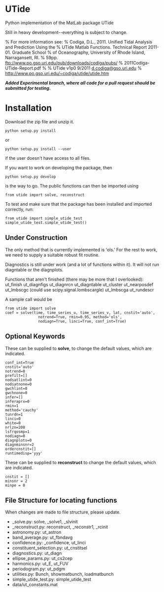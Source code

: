UTide
=====

Python implementation of the MatLab package UTide

Still in heavy development--everything is subject to change.

% For more information see:
% Codiga, D.L., 2011. Unified Tidal Analysis and Prediction Using the
% UTide Matlab Functions. Technical Report 2011-01. Graduate School
% of Oceanography, University of Rhode Island, Narragansett, RI.
% 59pp. ftp://www.po.gso.uri.edu/pub/downloads/codiga/pubs/
% 2011Codiga-UTide-Report.pdf
%
% UTide v1p0 9/2011 d.codiga@gso.uri.edu
% http://www.po.gso.uri.edu/~codiga/utide/utide.htm

***Added Experimental branch, where all code for a pull request should be submitted for testing.***

Installation
============

Download the zip file and unzip it.

```
python setup.py install
```
or
```
python setup.py install --user
```
if the user doesn't have access to all files.

If you want to work on developing the package, then
```
python setup.py develop
```
is the way to go. The public functions can then be imported using
```
from utide import solve, reconstruct
```

To test and make sure that the package has been installed and imported correctly, run:
```
from utide import simple_utide_test
simple_utide_test.simple_utide_test()
```


**Under Construction**
----
The only method that is currently implemented is 'ols.' For the rest to work,
we need to supply a suitable robust fit routine.

Diagnostics is still under work (and a lot of functions within it).
It will not run diagntable or the diagnplots.

Functions that aren't finished (there may be more that I overlooked):
ut_finish
ut_diagnfigs
ut_diagnrcn
ut_diagntable
ut_cluster
ut_nearposdef
ut_lmbscgc (could use scipy.signal.lombscargle)
ut_lmbscga
ut_rundescr

A sample call would be
```
from utide import solve
coef = solve(time, time_series_u, time_series_v, lat, cnstit='auto',
               notrend=True, rmin=0.95, method='ols',
               nodiagn=True, linci=True, conf_int=True)
```


**Optional Keywords**
----
These can be supplied to **solve**, to change the default values, which are
indicated.

    conf_int=True
    cnstit='auto'
    notrend=0
    prefilt=[]
    nodsatlint=0
    nodsatnone=0
    gwchlint=0
    gwchnone=0
    infer=[]
    inferaprx=0
    rmin=1
    method='cauchy'
    tunrdn=1
    linci=0
    white=0
    nrlzn=200
    lsfrqosmp=1
    nodiagn=0
    diagnplots=0
    diagnminsnr=2
    ordercnstit=[]
    runtimedisp='yyy'

These can be supplied to **reconstruct** to change the
default values, which are indicated.

    cnstit = []
    minsnr = 2
    minpe = 0


**File Structure for locating functions**
----
When changes are made to file structure, please update.

- _solve.py: solve, _solve1, _slvinit
- _reconstruct.py: reconstruct, _reconstr1, _rcinit
- astronomy.py: ut_astron
- band_average.py: ut_fbndavg
- confidence.py: _confidence, ut_linci
- constituent_selection.py: ut_cnstitsel
- diagnostics.py: ut_diagn
- ellipse_params.py: ut_cs2cep
- harmonics.py: ut_E, ut_FUV
- periodogram.py: ut_pdgm
- utilities.py: Bunch, showmatbunch, loadmatbunch
- simple_utide_test.py: simple_utide_test
- data/ut_constants.mat

